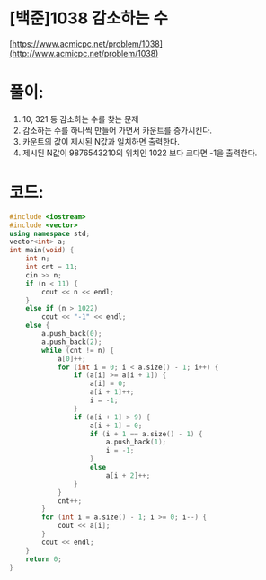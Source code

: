 # [백준]1038 감소하는 수


[https://www.acmicpc.net/problem/1038](http://www.acmicpc.net/problem/1038)

# **풀이:**
1. 10, 321 등 감소하는 수를 찾는 문제
2. 감소하는 수를 하나씩 만들어 가면서 카운트를 증가시킨다.
3. 카운트의 값이 제시된 N값과 일치하면 출력한다.
4. 제시된 N값이 9876543210의 위치인 1022 보다 크다면 -1을 출력한다.

# **코드:**

```C++
#include <iostream>
#include <vector>
using namespace std;
vector<int> a;
int main(void) {
	int n;
	int cnt = 11;
	cin >> n;
	if (n < 11) {
		cout << n << endl;
	}
	else if (n > 1022)
		cout << "-1" << endl;
	else {
		a.push_back(0);
		a.push_back(2);
		while (cnt != n) {
			a[0]++;
			for (int i = 0; i < a.size() - 1; i++) {
				if (a[i] >= a[i + 1]) {
					a[i] = 0;
					a[i + 1]++;
					i = -1;
				}
				if (a[i + 1] > 9) {
					a[i + 1] = 0;
					if (i + 1 == a.size() - 1) {
						a.push_back(1);
						i = -1;
					}
					else
						a[i + 2]++;
				}
			}
			cnt++;
		}
		for (int i = a.size() - 1; i >= 0; i--) {
			cout << a[i];
		}
		cout << endl;
	}
	return 0;
}
```

